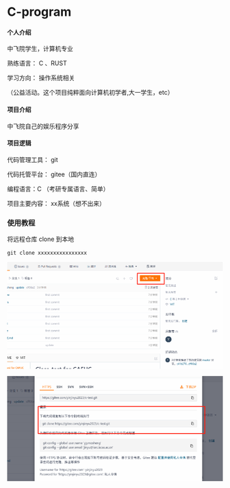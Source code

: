 # C-program

#### 个人介绍
中飞院学生，计算机专业

熟练语言： C 、RUST

学习方向： 操作系统相关

（公益活动。这个项目纯粹面向计算机初学者,大一学生，etc）
#### 项目介绍
中飞院自己的娱乐程序分享


#### 项目逻辑
代码管理工具： git

代码托管平台： gitee（国内直连）

编程语言：C （考研专属语言、简单）

项目主要内容： xx系统（想不出来）

### 使用教程

将远程仓库 clone 到本地

```shell
git clone xxxxxxxxxxxxxxxx
```

![](img/clone_step1.jpg)

![](img/clone_step2.jpg)
